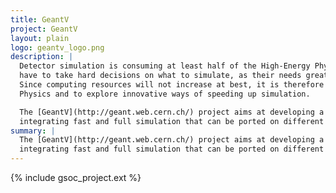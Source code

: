 ```yaml
---
title: GeantV
project: GeantV
layout: plain
logo: geantv_logo.png
description: |
  Detector simulation is consuming at least half of the High-Energy Physics computing cycles, and even so, experiments
  have to take hard decisions on what to simulate, as their needs greatly surpass the availability of computing resources.
  Since computing resources will not increase at best, it is therefore necessary to sustain the progress of High-Energy
  Physics and to explore innovative ways of speeding up simulation.

  The [GeantV](http://geant.web.cern.ch/) project aims at developing a high performance detector simulation system
  integrating fast and full simulation that can be ported on different computing architectures, including accelerators.
summary: |
  The [GeantV](http://geant.web.cern.ch/) project aims at developing a high performance detector simulation system
  integrating fast and full simulation that can be ported on different computing architectures, including accelerators.
---
```


{% include gsoc_project.ext %}
